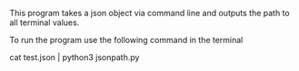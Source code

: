 This program takes a json object via command line and outputs the path to all terminal values.

To run the program use the following command in the terminal

cat test.json | python3 jsonpath.py

